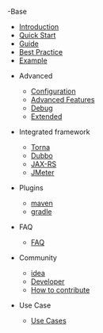 -Base
   * [Introduction](README.md)
   * [Quick Start](start/quickstart.md)
   * [Guide](start/guide.md)
   * [Best Practice](start/bestPractice.md)
   * [Example](start/example.md)


- Advanced
   - [Configuration](advanced/config.md "Configuration")
   - [Advanced Features](advanced/advancedFeatures.md)
   - [Debug](advanced/debug.md)
   - [Extended](advanced/expand.md)
  
- Integrated framework
   - [Torna](integrated/torna.md "torna")
   * [Dubbo](integrated/dubbo.md)
   * [JAX-RS](integrated/jax-rs.md)
   * [JMeter](integrated/jmeter.md)

- Plugins
   * [maven](plugins/maven.md)
   * [gradle](plugins/gradle.md)

- FAQ
   - [FAQ](faq/faq.md)
  
- Community
   * [idea](community/idea.md)
   - [Developer](community/developer.md)
   - [How to contribute](community/contributing.md)
- Use Case
   - [Use Cases](usecase/use-cases.md)